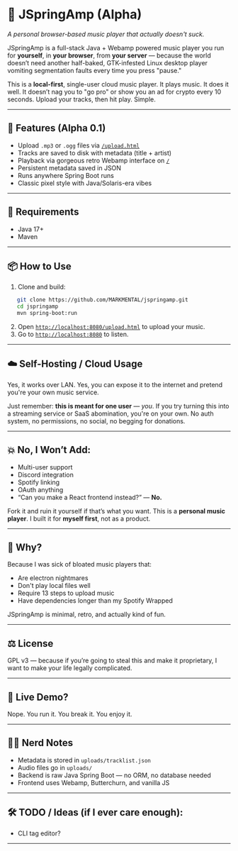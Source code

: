# 🎵 JSpringAmp (Alpha)  
*A personal browser-based music player that actually doesn't suck.*

JSpringAmp is a full-stack Java + Webamp powered music player you run for **yourself**, in **your browser**, from **your server** — because the world doesn’t need another half-baked, GTK-infested Linux desktop player vomiting segmentation faults every time you press "pause."

This is a **local-first**, single-user cloud music player. It plays music. It does it well. It doesn’t nag you to "go pro" or show you an ad for crypto every 10 seconds. Upload your tracks, then hit play. Simple.

---

## 🚀 Features (Alpha 0.1)
- Upload `.mp3` or `.ogg` files via [`/upload.html`](http://localhost:8080/upload.html)
- Tracks are saved to disk with metadata (title + artist)
- Playback via gorgeous retro Webamp interface on [`/`](http://localhost:8080)
- Persistent metadata saved in JSON
- Runs anywhere Spring Boot runs
- Classic pixel style with Java/Solaris-era vibes

---

## 💾 Requirements

- Java 17+
- Maven

---

## 📦 How to Use

1. Clone and build:

```bash
   git clone https://github.com/MARKMENTAL/jspringamp.git
   cd jspringamp
   mvn spring-boot:run
```

2. Open [`http://localhost:8080/upload.html`](http://localhost:8080/upload.html) to upload your music.
3. Go to [`http://localhost:8080`](http://localhost:8080) to listen.

---

## ☁️ Self-Hosting / Cloud Usage

Yes, it works over LAN. Yes, you can expose it to the internet and pretend you're your own music service.

Just remember: **this is meant for one user** — *you*.
If you try turning this into a streaming service or SaaS abomination, you're on your own.
No auth system, no permissions, no social, no begging for donations.

---

## 💥 No, I Won’t Add:

* Multi-user support
* Discord integration
* Spotify linking
* OAuth anything
* “Can you make a React frontend instead?” — **No.**

Fork it and ruin it yourself if that’s what you want. This is a **personal music player**. I built it for **myself first**, not as a product.

---

## 🧠 Why?

Because I was sick of bloated music players that:

* Are electron nightmares
* Don't play local files well
* Require 13 steps to upload music
* Have dependencies longer than my Spotify Wrapped

JSpringAmp is minimal, retro, and actually kind of fun.

---

## ⚖️ License

GPL v3 — because if you’re going to steal this and make it proprietary, I want to make your life legally complicated.

---

## 📡 Live Demo?

Nope. You run it. You break it. You enjoy it.

---

## 🧙‍♂️ Nerd Notes

* Metadata is stored in `uploads/tracklist.json`
* Audio files go in `uploads/`
* Backend is raw Java Spring Boot — no ORM, no database needed
* Frontend uses Webamp, Butterchurn, and vanilla JS

---

## 🛠️ TODO / Ideas (if I ever care enough):

* CLI tag editor?

---

